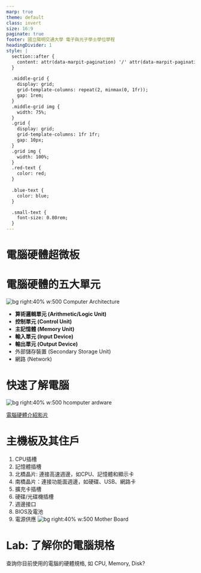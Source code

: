 ```yaml
---
marp: true
theme: default
class: invert
size: 16:9
paginate: true
footer: 國立陽明交通大學 電子與光子學士學位學程
headingDivider: 1
style: |
  section::after {
    content: attr(data-marpit-pagination) '/' attr(data-marpit-pagination-total);
  }
  
  .middle-grid {
    display: grid;
    grid-template-columns: repeat(2, minmax(0, 1fr));
    gap: 1rem;
  }
  .middle-grid img {
    width: 75%;
  }
  .grid {
    display: grid;
    grid-template-columns: 1fr 1fr;
    gap: 10px;
  }
  .grid img {
    width: 100%;
  }
  .red-text {
    color: red;
  }
  
  .blue-text {
    color: blue;  
  }

  .small-text {
    font-size: 0.80rem;
  }
---
```

# 電腦硬體超微板

# 電腦硬體的五大單元
![bg right:40% w:500 Computer Architecture](https://linux.vbird.org/linux_basic/centos7/0105computers/computer02.gif)

- **算術邏輯單元 (Arithmetic/Logic Unit)**
- **控制單元 (Control Unit)**
- **主記憶體 (Memory Unit)**
- **輸入單元 (Input Device)**
- **輸出單元 (Output Device)**
- 外部儲存裝置 (Secondary Storage Unit)
- 網路 (Network)

# 快速了解電腦
![bg right:40% w:500 hcomputer ardware](https://i.pinimg.com/736x/8a/24/a7/8a24a74edf0fc0ee28c4c309b14dc870.jpg)

[電腦硬體介紹影片](https://youtu.be/KBNYqMNdmyw?si=okXYv9rY8PraTxlS)

# 主機板及其住戶
1. CPU插槽
2. 記憶體插槽
3. 北橋晶片: 連接高速週邊，如CPU、記憶體和顯示卡
4. 南橋晶片：連接功能面週邊，如硬碟、USB、網路卡
5. 擴充卡插槽
6. 硬碟/光碟機插槽
7. 週邊接口
8. BIOS及電池
9. 電源供應
![bg right:40% w:500 Mother Board](https://attach.mobile01.com/attach/200707/mobile01-ca7dafc720062e3bbd81e553c7386690.png)

# Lab: 了解你的電腦規格
查詢你目前使用的電腦的硬體規格, 如 CPU, Memory, Disk?